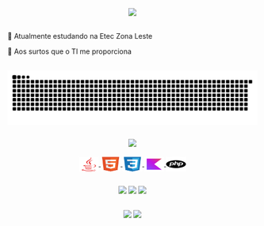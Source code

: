 <div align="center">
<img src="https://readme-typing-svg.herokuapp.com/?lines=Hello%20World!;I%20am%20Mariane%20Souza;I%20am%2018%20years%20old;I%20study%20System%20Development;Welcome%20to%20my%20GitHub&font=Pacifico&center=true&width=650&height=120&color=1fe0bf&vCenter=true&size=45%22">
</div>

##

<div>
      <p> 🔭 Atualmente estudando na Etec Zona Leste </p>
      <p> 🥂 Aos surtos que o TI me proporciona </p> 
</div>      
  
##

<img align="center" src="https://raw.githubusercontent.com/plexpt/plexpt/snake/github-snake.svg">

##

<div align="center">
  <a href="https://github.com/MarianeBS">
  <img height="180em" src="https://github-readme-stats.vercel.app/api/top-langs/?username=MarianeBS&layout=compact&langs_count=7&theme=dracula"/>
</div>

<div align="center" style="display: inline_block"><br>
  <img align="center" alt="Java" height="30" width="40" src="https://raw.githubusercontent.com/devicons/devicon/master/icons/java/java-plain.svg">
  <img align="center" alt="HTML" height="30" width="40" src="https://raw.githubusercontent.com/devicons/devicon/master/icons/html5/html5-original.svg">
  <img align="center" alt="CSS" height="30" width="40" src="https://raw.githubusercontent.com/devicons/devicon/master/icons/css3/css3-original.svg">
  <img align="center" alt="Kotlin" height="30" width="40" src="https://raw.githubusercontent.com/devicons/devicon/master/icons/kotlin/kotlin-original.svg">
  <img align="center" alt="PHP" height="30" width="40" src="https://raw.githubusercontent.com/devicons/devicon/master/icons/php/php-plain.svg">
</div>
  
##
  
<div align="center"> 
  <a href="https://discordapp.com/users/Mah_Soul#6475" target="_blank"><img src="https://img.shields.io/badge/Discord-7289DA?style=for-the-badge&logo=discord&logoColor=white&link=https://discordapp.com/users/Mah_Soul#6475" target="_blank"></a> 
  <a href = "mailto:mariane.souza030405@gmail.com"><img src="https://img.shields.io/badge/-Gmail-%23333?style=for-the-badge&logo=gmail&logoColor=white" target="_blank"></a>
  <a href="https://www.linkedin.com/in/marianesouza05" target="_blank"><img src="https://img.shields.io/badge/-LinkedIn-%230077B5?style=for-the-badge&logo=linkedin&logoColor=white" target="_blank"></a> 
</div>

##

<div align="center">
<img src="https://readme-typing-svg.herokuapp.com/?lines=Today%20is%20the%20first%20day;Of%20the%20rest%20of%20your%20life&font=Pacifico&center=true&width=650&height=120&color=E01F40&vCenter=true&size=45%22">
<img src="https://readme-typing-svg.herokuapp.com/?lines=Of%20the%20rest%20of%20your%20life;Today%20is%20the%20first%20day&font=Pacifico&center=true&width=650&height=120&color=E01F40&vCenter=true&size=45%22">
</div>

